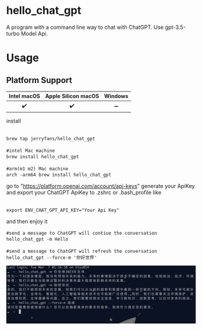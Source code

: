 # hello_chat_gpt
A program with a command line way to chat with ChatGPT. Use gpt-3.5-turbo Model Api.

# Usage

## Platform Support

| Intel macOS | Apple Silicon macOS | Windows |
| :---: | :---: | :-----: |
|   ✔️   |   ✔️   |    ➖  |

install

```

brew tap jerryfans/hello_chat_gpt

#intel Mac machine
brew install hello_chat_gpt

#arm(m1 m2) Mac machine
arch -arm64 brew install hello_chat_gpt

```
go to "https://platform.openai.com/account/api-keys" generate your ApiKey and export your ChatGPT ApiKey to .zshrc or .bash_profile like

```

export ENV_CHAT_GPT_API_KEY="Your Api Key"

```

and then enjoy it

```
#send a message to ChatGPT will contiue the conversation
hello_chat_gpt -m Hello

#send a message to ChatGPT will refresh the conversation
hello_chat_gpt --force-m '你好世界'

```

![](https://github.com/JerryFans/hello_chat_gpt/raw/main/preview.jpg)

